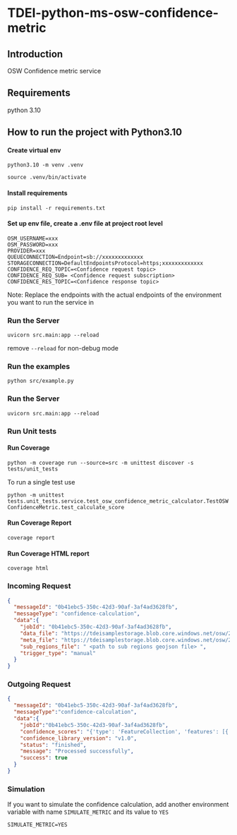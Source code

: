 # TDEI-python-ms-osw-confidence-metric

## Introduction
OSW Confidence metric service

## Requirements
python 3.10

## How to run the project with Python3.10
#### Create virtual env

`python3.10 -m venv .venv`

`source .venv/bin/activate`

#### Install requirements

`pip install -r requirements.txt`

#### Set up env file, create a .env file at project root level 

```shell
OSM_USERNAME=xxx
OSM_PASSWORD=xxx
PROVIDER=xxx
QUEUECONNECTION=Endpoint=sb://xxxxxxxxxxxxx
STORAGECONNECTION=DefaultEndpointsProtocol=https;xxxxxxxxxxxxx
CONFIDENCE_REQ_TOPIC=<Confidence request topic>
CONFIDENCE_REQ_SUB= <Confidence request subscription>
CONFIDENCE_RES_TOPIC=<Confidence response topic>

```
Note: Replace the endpoints with the actual endpoints of the environment you want to run the service in

### Run the Server 

`uvicorn src.main:app --reload`

remove `--reload` for non-debug mode

### Run the examples

`python src/example.py`

### Run the Server

`uvicorn src.main:app --reload`

### Run Unit tests

####  Run Coverage
`python -m coverage run --source=src -m unittest discover -s tests/unit_tests`

To run a single test use

`python -m unittest tests.unit_tests.service.test_osw_confidence_metric_calculator.TestOSWConfidenceMetric.test_calculate_score`

####  Run Coverage Report
`coverage report`

####  Run Coverage HTML report
`coverage html`


### Incoming Request

```json
{
  "messageId": "0b41ebc5-350c-42d3-90af-3af4ad3628fb",
  "messageType": "confidence-calculation",
  "data":{
    "jobId": "0b41ebc5-350c-42d3-90af-3af4ad3628fb",
    "data_file": "https://tdeisamplestorage.blob.core.windows.net/osw/2023/03/0b41ebc5-350c-42d3-90af-3af4ad3628fb/osw_file.zip",
    "meta_file": "https://tdeisamplestorage.blob.core.windows.net/osw/2023/03/0b41ebc5-350c-42d3-90af-3af4ad3628fb/meta.json",
    "sub_regions_file": " <path to sub regions geojson file> ",
    "trigger_type": "manual"
  }
}
```

### Outgoing Request

```json
{
  "messageId": "0b41ebc5-350c-42d3-90af-3af4ad3628fb",
  "messageType":"confidence-calculation",
  "data":{
    "jobId":"0b41ebc5-350c-42d3-90af-3af4ad3628fb",
    "confidence_scores": "{'type': 'FeatureCollection', 'features': [{'id': '0', 'type': 'Feature', 'properties': {'confidence_score': 0.75}, 'geometry': {'type': 'Polygon', 'coordinates': [[[-122.1322201, 47.63528], [-122.1378655, 47.6353141], [-122.1395176, 47.6355614], [-122.1431969, 47.6365115], [-122.1443805, 47.6385402], [-122.1469453, 47.6460242], [-122.1429792, 47.6495373], [-122.1403351, 47.6497278], [-122.1325839, 47.6498422], [-122.1321999, 47.6496722], [-122.1321845, 47.6496558], [-122.1285859, 47.6378078], [-122.1322201, 47.63528]]]}}]}",
    "confidence_library_version": "v1.0",
    "status": "finished",
    "message": "Processed successfully",
    "success": true
  }
}
```

### Simulation
If you want to simulate the confidence calculation, add another environment variable with name
`SIMULATE_METRIC` and its value to `YES`

```
SIMULATE_METRIC=YES
```